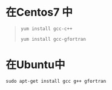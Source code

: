 # 在Centos7 中

>  `yum install gcc-c++` 
>
> `yum install gcc-gfortran` 





# 在Ubuntu中

```
sudo apt-get install gcc g++ gfortran
```


